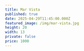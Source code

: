 ```yaml
---
title: Mar Vista
published: true
date: 2025-04-29T11:45:00.000Z
featured_image: /img/mar-vista.jpg
height: 20
width: 13
private: false
price: 1000
---
```

